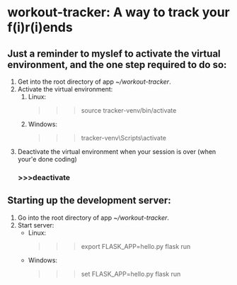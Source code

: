 # workout-tracker: A way to track your f(i)r(i)ends

## Just a reminder to myslef to activate the virtual environment, and the one step required to do so:
1. Get into the root directory of app _~/workout-tracker_.
2. Activate the virtual environment:
    1. Linux: 
        >>>source tracker-venv/bin/activate
    2. Windows: 
        >>> tracker-venv\Scripts\activate
3. Deactivate the virtual environment when your session is over (when your'e done coding)
    ### >>>deactivate
    
## Starting up the development server:
1. Go into the root directory of app _~/workout-tracker_.
2. Start server:
    * Linux: 
        >>> export FLASK_APP=hello.py
        >>> flask run
    * Windows: 
        >>> set FLASK_APP=hello.py
        >>> flask run